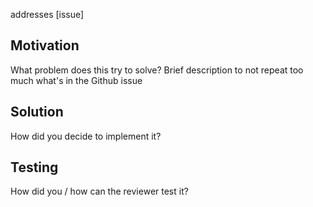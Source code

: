 addresses [issue]

## Motivation
What problem does this try to solve? Brief description to not repeat too much
what's in the Github issue

## Solution
How did you decide to implement it?

## Testing
How did you / how can the reviewer test it?
